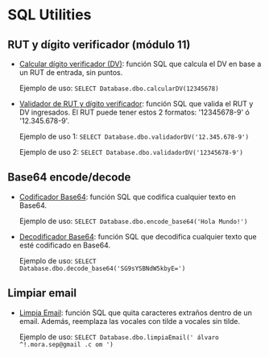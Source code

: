 # SQL Utilities


## RUT y dígito verificador (módulo 11)
 - [Calcular dígito verificador (DV)](https://github.com/AlvaroMoraS/SQL_Utilities/blob/main/calcularDV.sql): función SQL que calcula el DV en base a un RUT de entrada, sin puntos.

	Ejemplo de uso: `SELECT Database.dbo.calcularDV(12345678)`
 - [Validador de RUT y dígito verificador](https://github.com/AlvaroMoraS/SQL_Utilities/blob/main/validadorDV.sql): función SQL que valida el RUT y DV ingresados. El RUT puede tener estos 2 formatos: '12345678-9' ó '12.345.678-9'.
   
	Ejemplo de uso 1: `SELECT Database.dbo.validadorDV('12.345.678-9')`
	 
	Ejemplo de uso 2: `SELECT Database.dbo.validadorDV('12345678-9')`


## Base64 encode/decode
 - [Codificador Base64](https://github.com/AlvaroMoraS/SQL_Utilities/blob/main/encode_base64.sql): función SQL que codifica cualquier texto en Base64.
 
 	Ejemplo de uso: `SELECT Database.dbo.encode_base64('Hola Mundo!')`
- [Decodificador Base64](https://github.com/AlvaroMoraS/SQL_Utilities/blob/main/decode_base64.sql): función SQL que decodifica cualquier texto que esté codificado en Base64.

  	Ejemplo de uso: `SELECT Database.dbo.decode_base64('SG9sYSBNdW5kbyE=')`


## Limpiar email
 - [Limpia Email](https://github.com/AlvaroMoraS/SQL_Utilities/blob/main/limpiaEmail.sql): función SQL que quita caracteres extraños dentro de un email. Además, reemplaza las vocales con tilde a vocales sin tilde.
 
 	Ejemplo de uso: `SELECT Database.dbo.limpiaEmail(' álvaro ^!.mora.sep@gmail .c om ')`
